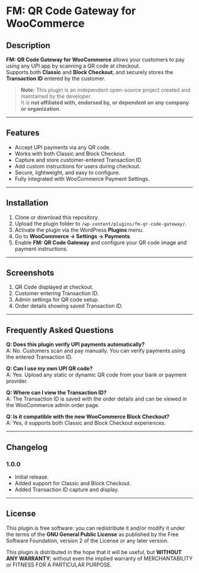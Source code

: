 # FM: QR Code Gateway for WooCommerce

## Description

**FM: QR Code Gateway for WooCommerce** allows your customers to pay using any UPI app by scanning a QR code at checkout.  
Supports both **Classic** and **Block Checkout**, and securely stores the **Transaction ID** entered by the customer.

> **Note:** This plugin is an independent open-source project created and maintained by the developer.  
> It is **not affiliated with, endorsed by, or dependent on any company or organization**.

---

## Features

- Accept UPI payments via any QR code.
- Works with both Classic and Block Checkout.
- Capture and store customer-entered Transaction ID.
- Add custom instructions for users during checkout.
- Secure, lightweight, and easy to configure.
- Fully integrated with WooCommerce Payment Settings.

---

## Installation

1. Clone or download this repository.
2. Upload the plugin folder to `/wp-content/plugins/fm-qr-code-gateway/`.
3. Activate the plugin via the WordPress **Plugins** menu.
4. Go to **WooCommerce → Settings → Payments**.
5. Enable **FM: QR Code Gateway** and configure your QR code image and payment instructions.

---

## Screenshots

1. QR Code displayed at checkout.  
2. Customer entering Transaction ID.  
3. Admin settings for QR code setup.  
4. Order details showing saved Transaction ID.

---

## Frequently Asked Questions

**Q: Does this plugin verify UPI payments automatically?**  
A: No. Customers scan and pay manually. You can verify payments using the entered Transaction ID.

**Q: Can I use my own UPI QR code?**  
A: Yes. Upload any static or dynamic QR code from your bank or payment provider.

**Q: Where can I view the Transaction ID?**  
A: The Transaction ID is saved with the order details and can be viewed in the WooCommerce admin order page.

**Q: Is it compatible with the new WooCommerce Block Checkout?**  
A: Yes, it supports both Classic and Block Checkout experiences.

---

## Changelog

### 1.0.0
- Initial release.
- Added support for Classic and Block Checkout.
- Added Transaction ID capture and display.

---

## License

This plugin is free software: you can redistribute it and/or modify it under the terms of the **GNU General Public License** as published by the Free Software Foundation, version 2 of the License or any later version.

This plugin is distributed in the hope that it will be useful, but **WITHOUT ANY WARRANTY**; without even the implied warranty of MERCHANTABILITY or FITNESS FOR A PARTICULAR PURPOSE.
